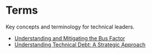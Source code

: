 # Terms

Key concepts and terminology for technical leaders.

- [Understanding and Mitigating the Bus Factor](bus-factor.md)
- [Understanding Technical Debt: A Strategic Approach](technical-debt.md)
